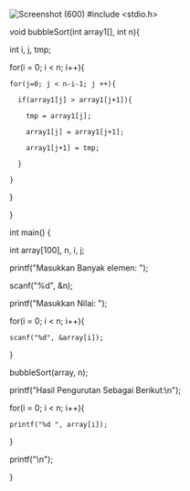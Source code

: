 ![Screenshot (600)](https://user-images.githubusercontent.com/98729975/156885833-a851de73-003b-45c5-9f6e-ce545016d40d.png)
#include <stdio.h>

void bubbleSort(int array1[], int n){

  int i, j, tmp;
  
  for(i = 0; i < n; i++){
  
    for(j=0; j < n-i-1; j ++){
    
      if(array1[j] > array1[j+1]){
      
        tmp = array1[j];
        
        array1[j] = array1[j+1];
        
        array1[j+1] = tmp;
        
      }
      
    }
    
  }
  
}

int main() {

  int array[100], n, i, j;
  
  printf("Masukkan Banyak elemen: ");
  
  scanf("%d", &n);
  
  printf("Masukkan Nilai: ");
  
  for(i = 0; i < n; i++){
  
    scanf("%d", &array[i]);
    
  }
  
  bubbleSort(array, n);
  
  printf("Hasil Pengurutan Sebagai Berikut:\n");
  
  for(i = 0; i < n; i++){
  
    printf("%d ", array[i]);
    
  }
  
  printf("\n");
  
}
